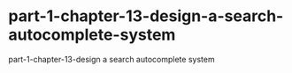 # part-1-chapter-13-design-a-search-autocomplete-system
part-1-chapter-13-design a search autocomplete system

